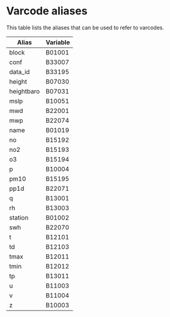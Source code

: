 # Varcode aliases

This table lists the aliases that can be used to refer to varcodes.

| Alias         | Variable |
| ------------- | -------- |
| block         | B01001   |
| conf          | B33007   |
| data_id       | B33195   |
| height        | B07030   |
| heightbaro    | B07031   |
| mslp          | B10051   |
| mwd           | B22001   |
| mwp           | B22074   |
| name          | B01019   |
| no            | B15192   |
| no2           | B15193   |
| o3            | B15194   |
| p             | B10004   |
| pm10          | B15195   |
| pp1d          | B22071   |
| q             | B13001   |
| rh            | B13003   |
| station       | B01002   |
| swh           | B22070   |
| t             | B12101   |
| td            | B12103   |
| tmax          | B12011   |
| tmin          | B12012   |
| tp            | B13011   |
| u             | B11003   |
| v             | B11004   |
| z             | B10003   |
